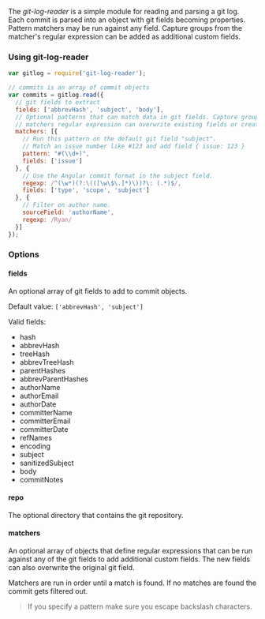 The *git-log-reader* is a simple module for reading and parsing a git log.
Each commit is parsed into an object with git fields becoming properties.
Pattern matchers may be run against any field. Capture groups from the matcher's
regular expression can be added as additional custom fields.

### Using git-log-reader

```js
var gitlog = require('git-log-reader');

// commits is an array of commit objects
var commits = gitlog.read({
  // git fields to extract
  fields: ['abbrevHash', 'subject', 'body'],
  // Optional patterns that can match data in git fields. Capture groups in the
  // matchers regular expression can overwrite existing fields or create new custom fields
  matchers: [{
    // Run this pattern on the default git field "subject".
    // Match an issue number like #123 and add field { issue: 123 }
    pattern: "#(\\d+)",
    fields: ['issue']
  }, {
    // Use the Angular commit format in the subject field.
    regexp: /^(\w*)(?:\(([\w\$\.]*)\))?\: (.*)$/,
    fields: ['type', 'scope', 'subject']
  }, {
    // Filter on author name.
    sourceField: 'authorName',
    regexp: /Ryan/
  }]
});
```

### Options

#### fields
An optional array of git fields to add to commit objects.

Default value: `['abbrevHash', 'subject']`

Valid fields:
* hash
* abbrevHash
* treeHash
* abbrevTreeHash
* parentHashes
* abbrevParentHashes
* authorName
* authorEmail
* authorDate
* committerName
* committerEmail
* committerDate
* refNames
* encoding
* subject
* sanitizedSubject
* body
* commitNotes

#### repo
The optional directory that contains the git repository.

#### matchers
An optional array of objects that define regular expressions that can be run against
any of the git fields to add additional custom fields. The new fields can also
overwrite the original git field.

Matchers are run in order until a match is found. If no matches are found the
commit gets filtered out.

> If you specify a pattern make sure you escape backslash characters.
